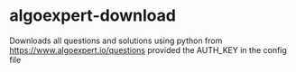 # algoexpert-download
Downloads all questions and solutions using python from https://www.algoexpert.io/questions provided the AUTH_KEY in the config file
